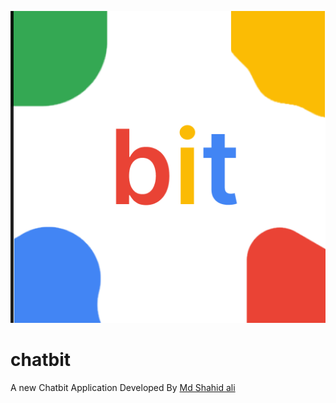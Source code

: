 <img src="https://github.com/deepmachine786/chatbit/blob/main/assets/images/ChatBit.png"></img>

# chatbit

A new Chatbit Application Developed By <a href="https://www.linkedin.com/in/md-shahid-ali-2170491b4/">Md Shahid ali</a>

